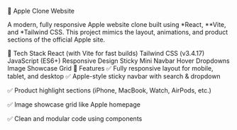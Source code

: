 🍎 Apple Clone Website

A modern, fully responsive Apple website clone built using *React, **Vite, and *Tailwind CSS. This project mimics the layout, animations, and product sections of the official Apple site.

🚀 Tech Stack
React (with Vite for fast builds)
Tailwind CSS (v3.4.17)
JavaScript (ES6+)
Responsive Design
Sticky Mini Navbar
Hover Dropdowns
Image Showcase Grid 🌙 Features ✅ Fully responsive layout for mobile, tablet, and desktop
✅ Apple-style sticky navbar with search & dropdown

✅ Product highlight sections (iPhone, MacBook, Watch, AirPods, etc.)

✅ Image showcase grid like Apple homepage

✅ Clean and modular code using components
